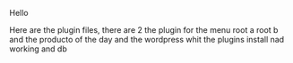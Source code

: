 Hello 

Here are the plugin files, there are 2 the plugin for the menu root a root b and the producto of the day and the wordpress whit the plugins install nad working and db 
